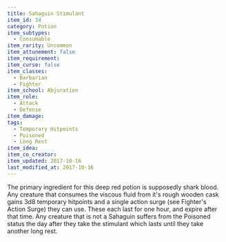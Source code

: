 ```yaml
---
title: Sahaguin Stimulant
item_id: 34
category: Potion
item_subtypes:
  - Consumable
item_rarity: Uncommon
item_attunement: false
item_requirement:
item_curse: false
item_classes:
  - Barbarian
  - Fighter
item_school: Abjuration
item_role:
  - Attack
  - Defense
item_damage:
tags:
  - Temporary Hitpoints
  - Poisoned
  - Long Rest
item_idea:
item_co_creator:
item_updated: 2017-10-16
last_modified_at: 2017-10-16
---
```


The primary ingredient for this deep red potion is supposedly shark blood. Any creature that consumes the viscous fluid from it's rough wooden cask gains 3d8 temporary hitpoints and a single action surge (see Fighter's Action Surge) they can use. These each last for one hour, and expire after that time. Any creature that is not a Sahaguin suffers from the Poisoned status the day after they take the stimulant which lasts until they take another long rest.
